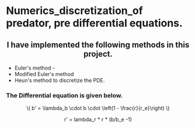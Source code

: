 <script src= "https://cdn.jsdelivr.net/npm/mathjax@3/es5/tex-mml-chtml.js"> </script>


<h1>Numerics_discretization_of predator, pre differential equations.</h1> 
<h2 align =center> I have implemented the following methods in this project. </h2> 

- Euler's method -
- Modified Euler's method
- Heun's method to discretize the PDE.
  
<h3> The Differential equation is given below. </h3>

<p align = center> \( b' = \lambda_b \cdot b \cdot \left(1 - \frac{r}{r_e}\right) \)</p>
<p align = center >  r' = lambda_r * r * (b/b_e -1) </p>

